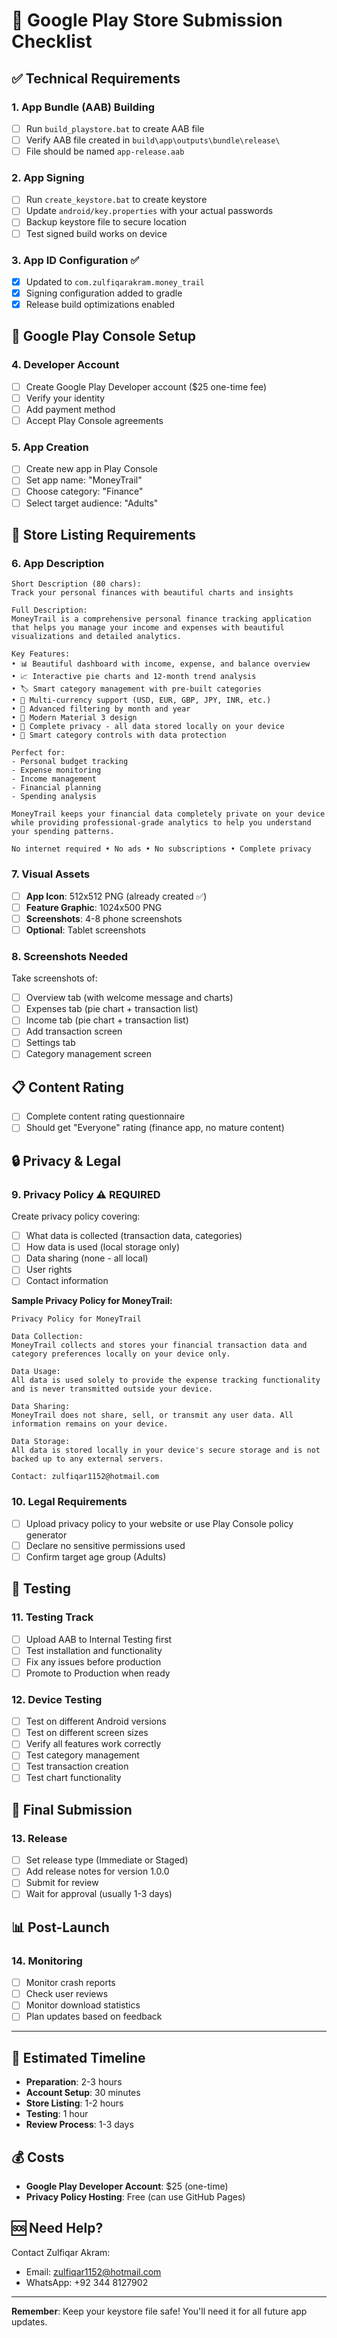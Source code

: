 # 🏪 Google Play Store Submission Checklist

## ✅ **Technical Requirements**

### 1. App Bundle (AAB) Building
- [ ] Run `build_playstore.bat` to create AAB file
- [ ] Verify AAB file created in `build\app\outputs\bundle\release\`
- [ ] File should be named `app-release.aab`

### 2. App Signing
- [ ] Run `create_keystore.bat` to create keystore
- [ ] Update `android/key.properties` with your actual passwords
- [ ] Backup keystore file to secure location
- [ ] Test signed build works on device

### 3. App ID Configuration ✅
- [x] Updated to `com.zulfiqarakram.money_trail`
- [x] Signing configuration added to gradle
- [x] Release build optimizations enabled

## 🏪 **Google Play Console Setup**

### 4. Developer Account
- [ ] Create Google Play Developer account ($25 one-time fee)
- [ ] Verify your identity
- [ ] Add payment method
- [ ] Accept Play Console agreements

### 5. App Creation
- [ ] Create new app in Play Console
- [ ] Set app name: "MoneyTrail"
- [ ] Choose category: "Finance"
- [ ] Select target audience: "Adults"

## 📝 **Store Listing Requirements**

### 6. App Description
```
Short Description (80 chars):
Track your personal finances with beautiful charts and insights

Full Description:
MoneyTrail is a comprehensive personal finance tracking application that helps you manage your income and expenses with beautiful visualizations and detailed analytics.

Key Features:
• 📊 Beautiful dashboard with income, expense, and balance overview
• 📈 Interactive pie charts and 12-month trend analysis
• 🏷️ Smart category management with pre-built categories
• 💱 Multi-currency support (USD, EUR, GBP, JPY, INR, etc.)
• 📅 Advanced filtering by month and year
• 🎨 Modern Material 3 design
• 💾 Complete privacy - all data stored locally on your device
• 🔄 Smart category controls with data protection

Perfect for:
- Personal budget tracking
- Expense monitoring
- Income management
- Financial planning
- Spending analysis

MoneyTrail keeps your financial data completely private on your device while providing professional-grade analytics to help you understand your spending patterns.

No internet required • No ads • No subscriptions • Complete privacy
```

### 7. Visual Assets
- [ ] **App Icon**: 512x512 PNG (already created ✅)
- [ ] **Feature Graphic**: 1024x500 PNG
- [ ] **Screenshots**: 4-8 phone screenshots
- [ ] **Optional**: Tablet screenshots

### 8. Screenshots Needed
Take screenshots of:
- [ ] Overview tab (with welcome message and charts)
- [ ] Expenses tab (pie chart + transaction list)
- [ ] Income tab (pie chart + transaction list)
- [ ] Add transaction screen
- [ ] Settings tab
- [ ] Category management screen

## 📋 **Content Rating**
- [ ] Complete content rating questionnaire
- [ ] Should get "Everyone" rating (finance app, no mature content)

## 🔒 **Privacy & Legal**

### 9. Privacy Policy ⚠️ **REQUIRED**
Create privacy policy covering:
- [ ] What data is collected (transaction data, categories)
- [ ] How data is used (local storage only)
- [ ] Data sharing (none - all local)
- [ ] User rights
- [ ] Contact information

**Sample Privacy Policy for MoneyTrail:**
```
Privacy Policy for MoneyTrail

Data Collection:
MoneyTrail collects and stores your financial transaction data and category preferences locally on your device only.

Data Usage:
All data is used solely to provide the expense tracking functionality and is never transmitted outside your device.

Data Sharing:
MoneyTrail does not share, sell, or transmit any user data. All information remains on your device.

Data Storage:
All data is stored locally in your device's secure storage and is not backed up to any external servers.

Contact: zulfiqar1152@hotmail.com
```

### 10. Legal Requirements
- [ ] Upload privacy policy to your website or use Play Console policy generator
- [ ] Declare no sensitive permissions used
- [ ] Confirm target age group (Adults)

## 🧪 **Testing**

### 11. Testing Track
- [ ] Upload AAB to Internal Testing first
- [ ] Test installation and functionality
- [ ] Fix any issues before production
- [ ] Promote to Production when ready

### 12. Device Testing
- [ ] Test on different Android versions
- [ ] Test on different screen sizes
- [ ] Verify all features work correctly
- [ ] Test category management
- [ ] Test transaction creation
- [ ] Test chart functionality

## 🚀 **Final Submission**

### 13. Release
- [ ] Set release type (Immediate or Staged)
- [ ] Add release notes for version 1.0.0
- [ ] Submit for review
- [ ] Wait for approval (usually 1-3 days)

## 📊 **Post-Launch**

### 14. Monitoring
- [ ] Monitor crash reports
- [ ] Check user reviews
- [ ] Monitor download statistics
- [ ] Plan updates based on feedback

---

## 🎯 **Estimated Timeline**
- **Preparation**: 2-3 hours
- **Account Setup**: 30 minutes
- **Store Listing**: 1-2 hours
- **Testing**: 1 hour
- **Review Process**: 1-3 days

## 💰 **Costs**
- **Google Play Developer Account**: $25 (one-time)
- **Privacy Policy Hosting**: Free (can use GitHub Pages)

## 🆘 **Need Help?**
Contact Zulfiqar Akram:
- Email: zulfiqar1152@hotmail.com
- WhatsApp: +92 344 8127902

---
**Remember**: Keep your keystore file safe! You'll need it for all future app updates. 